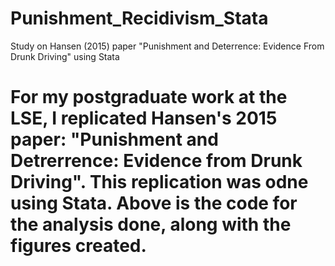 # Punishment_Recidivism_Stata
Study on Hansen (2015) paper "Punishment and Deterrence: Evidence From Drunk Driving" using Stata <h1>
For my postgraduate work at the LSE, I replicated Hansen's 2015 paper: "Punishment and Detrerrence: Evidence from Drunk Driving". This replication was odne using Stata. Above is the code for the analysis done, along with the figures created.


